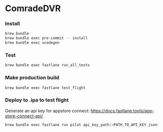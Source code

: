 # ComradeDVR

### Install

```bash
brew bundle
brew bundle exec pre-commit -- install
brew bundle exec xcodegen
```

### Test

```bash
brew bundle exec fastlane run_all_tests
```

### Make production build

```bash
brew bundle exec fastlane test_flight
```

### Deploy to .ipa to test flight

Generate an api key for appstore connect: https://docs.fastlane.tools/app-store-connect-api/

```bash
brew bundle exec fastlane run pilot api_key_path:<PATH_TO_API_KEY.json>
```

